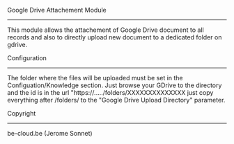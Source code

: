 Google Drive Attachement Module
_______________________________

This module allows the attachement of Google Drive document to all records and
also to directly upload new document to a dedicated folder on gdrive.

Configuration
_____________

The folder where the files will be uploaded must be set in the 
Configuation/Knowledge section. Just browse your GDrive to the directory and
the id is in the url "https://...../folders/XXXXXXXXXXXXXX just copy everything
after /folders/ to the "Google Drive Upload Directory" parameter.

Copyright
_________

be-cloud.be (Jerome Sonnet)